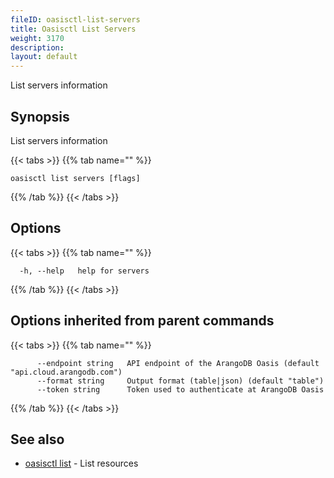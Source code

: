 ```yaml
---
fileID: oasisctl-list-servers
title: Oasisctl List Servers
weight: 3170
description: 
layout: default
---
```

List servers information

## Synopsis

List servers information

{{< tabs >}}
{{% tab name="" %}}
```
oasisctl list servers [flags]
```
{{% /tab %}}
{{< /tabs >}}

## Options

{{< tabs >}}
{{% tab name="" %}}
```
  -h, --help   help for servers
```
{{% /tab %}}
{{< /tabs >}}

## Options inherited from parent commands

{{< tabs >}}
{{% tab name="" %}}
```
      --endpoint string   API endpoint of the ArangoDB Oasis (default "api.cloud.arangodb.com")
      --format string     Output format (table|json) (default "table")
      --token string      Token used to authenticate at ArangoDB Oasis
```
{{% /tab %}}
{{< /tabs >}}

## See also

* [oasisctl list]()	 - List resources

